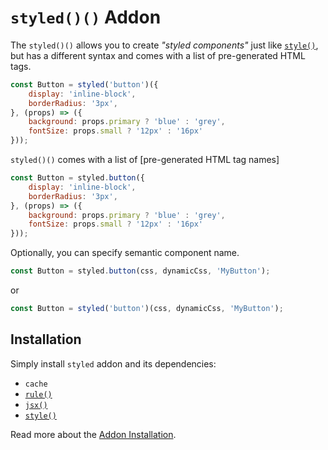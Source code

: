 # `styled()()` Addon

The `styled()()` allows you to create *"styled components"* just like
[`style()`](./style.md), but has a different syntax and comes with a list of
pre-generated HTML tags.

```jsx
const Button = styled('button')({
    display: 'inline-block',
    borderRadius: '3px',
}, (props) => ({
    background: props.primary ? 'blue' : 'grey',
    fontSize: props.small ? '12px' : '16px'
}));
```

`styled()()` comes with a list of [pre-generated HTML tag names]<!-- (../addon/styled.js). -->

```jsx
const Button = styled.button({
    display: 'inline-block',
    borderRadius: '3px',
}, (props) => ({
    background: props.primary ? 'blue' : 'grey',
    fontSize: props.small ? '12px' : '16px'
}));
```

Optionally, you can specify semantic component name.

```js
const Button = styled.button(css, dynamicCss, 'MyButton');
```

or

```js
const Button = styled('button')(css, dynamicCss, 'MyButton');
```


## Installation

Simply install `styled` addon and its dependencies:

- `cache`
- [`rule()`](./rule.md)
- [`jsx()`](./jsx.md)
- [`style()`](./style.md)

Read more about the [Addon Installation](./Addons.md#addon-installation).
